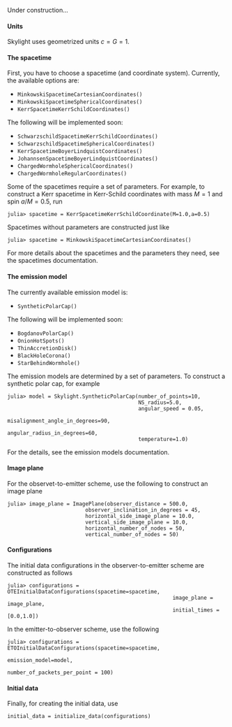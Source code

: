 Under construction...
#### Units

Skylight uses geometrized units $c = G = 1$.

#### The spacetime

First, you have to choose a spacetime (and coordinate system). Currently, the available options are:

  * `MinkowskiSpacetimeCartesianCoordinates()`
  * `MinkowskiSpacetimeSphericalCoordinates()`
  * `KerrSpacetimeKerrSchildCoordinates()`

The following will be implemented soon:

  * `SchwarzschildSpacetimeKerrSchildCoordinates()`
  * `SchwarzschildSpacetimeSphericalCoordinates()`
  * `KerrSpacetimeBoyerLindquistCoordinates()`
  * `JohannsenSpacetimeBoyerLindquistCoordinates()`
  * `ChargedWormholeSphericalCoordinates()`
  * `ChargedWormholeRegularCoordinates()`

Some of the spacetimes require a set of parameters. For example, to construct a Kerr spacetime in Kerr-Schild coordinates with mass $M=1$ and spin $a/M=0.5$, run 

```
julia> spacetime = KerrSpacetimeKerrSchildCoordinate(M=1.0,a=0.5)
```

Spacetimes without parameters are constructed just like

```
julia> spacetime = MinkowskiSpacetimeCartesianCoordinates()
```

For more details about the spacetimes and the parameters they need, see the spacetimes documentation.

#### The emission model

The currently available emission model is:

  * `SyntheticPolarCap()`

The following will be implemented soon:

  * `BogdanovPolarCap()`
  * `OnionHotSpots()`
  * `ThinAccretionDisk()`
  * `BlackHoleCorona()`
  * `StarBehindWormhole()`

The emission models are determined by a set of parameters. To construct a synthetic polar cap, for example 

```
julia> model = Skylight.SyntheticPolarCap(number_of_points=10, 
                                          NS_radius=5.0,
                                          angular_speed = 0.05, 
                                          misalignment_angle_in_degrees=90,
                                          angular_radius_in_degrees=60, 
                                          temperature=1.0)
```

For the details, see the emission models documentation. 

#### Image plane

For the observet-to-emitter scheme, use the following to construct an image plane

```
julia> image_plane = ImagePlane(observer_distance = 500.0,
                         observer_inclination_in_degrees = 45,
                         horizontal_side_image_plane = 10.0,
                         vertical_side_image_plane = 10.0,
                         horizontal_number_of_nodes = 50,
                         vertical_number_of_nodes = 50)
```

#### Configurations

The initial data configurations in the observer-to-emitter scheme are constructed as follows

```
julia> configurations = OTEInitialDataConfigurations(spacetime=spacetime,
                                                     image_plane = image_plane,
                                                     initial_times = [0.0,1.0])
```

In the emitter-to-observer scheme, use the following

```
julia> configurations = ETOInitialDataConfigurations(spacetime=spacetime,
                                                     emission_model=model,
                                                     number_of_packets_per_point = 100)
```

#### Initial data

Finally, for creating the initial data, use

```
initial_data = initialize_data(configurations)
```